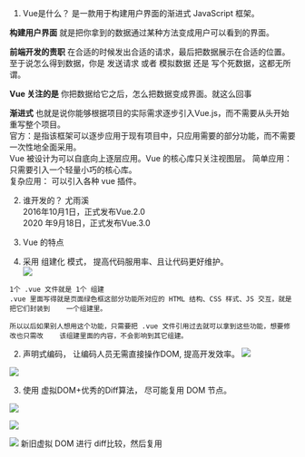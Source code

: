 1. Vue是什么？
是一款用于构建用户界面的渐进式 JavaScript 框架。  

**构建用户界面** 就是把你拿到的数据通过某种方法变成用户可以看到的界面。

**前端开发的责职** 在合适的时候发出合适的请求，最后把数据展示在合适的位置。  
至于说怎么得到数据，你是 发送请求 或者 模拟数据 还是 写个死数据，这都无所谓。  

**Vue 关注的是**  你把数据给它之后，怎么把数据变成界面。就这么回事

**渐进式**  也就是说你能够根据项目的实际需求逐步引入Vue.js，而不需要从头开始重写整个项目。  
官方：是指该框架可以逐步应用于现有项目中，只应用需要的部分功能，而不需要一次性地全面采用。  
Vue 被设计为可以自底向上逐层应用。Vue 的核心库只关注视图层。
简单应用： 只需要引入一个轻量小巧的核心库。    
复杂应用： 可以引入各种 vue 插件。  

2. 谁开发的？
尤雨溪  
2016年10月1日，正式发布Vue.2.0  
2020 年9月18日，正式发布Vue.3.0  

3. Vue 的特点  
  1. 采用 组建化 模式， 提高代码服用率、且让代码更好维护。  
![](Pasted%20image%2020230917170832.png)

    1个 .vue 文件就是 1个 组建  
    .vue 里面写得就是页面绿色框这部分功能所对应的 HTML 结构、CSS 样式、JS 交互，就是把它们封装到    一个组建里。

    所以以后如果别人想用这个功能，只需要把 .vue 文件引用过去就可以拿到这些功能，想要修改也只需改    该组建里面的内容，不会影响到其它组建。  
    
 2. 声明式编码， 让编码人员无需直接操作DOM, 提高开发效率。
![](Pasted%20image%2020230926181525.png)

![](Pasted%20image%2020230926181818.png)

 3. 使用 虚拟DOM+优秀的Diff算法， 尽可能复用 DOM 节点。

![](Pasted%20image%2020230926182109.png)

![](Pasted%20image%2020230926182240.png)

![](Pasted%20image%2020230926184411.png)
新旧虚拟 DOM 进行 diff比较，然后复用

